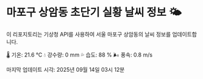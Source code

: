 
# 마포구 상암동 초단기 실황 날씨 정보 🌤️

이 리포지토리는 기상청 API를 사용하여 서울 마포구 상암동의 날씨 정보를 업데이트합니다. 

🌡️ 기온: 21.6 ℃
💧 강수량: 0 mm
💦 습도: 88 %
🌬️ 풍속: 0.8 m/s

마지막 업데이트 시각: 2025년 09월 14일 03시 12분    
